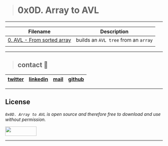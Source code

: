 > # 0x0D. Array to AVL
---

| **Filename** | **Description** |
|---|---|
| [0. AVL - From sorted array](./0-sorted_array_to_avl.c) | builds an `AVL tree` from an `array` |
|  |   |

---
> ## contact 💬

| [twitter](https://twitter.com/RICARDO1470) | [linkedin](https://www.linkedin.com/in/ricardo-alfonso-camayo/) | [mail](1466@holbertonschool.com) | [github](https://github.com/ricardo1470/README/blob/master/README.md) |
|---|---|---|---|

---

## License
*`0x0D. Array to AVL` is open source and therefore free to download and use without permission.*

<a href="url"><img src="https://www.holbertonschool.com/holberton-logo.png" align="middle" width="100" height="30"></a>

---
